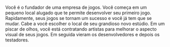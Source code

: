  Você é o fundador de uma empresa de jogos. Você começa em um pequeno local alugado que te permite desenvolver seu primeiro jogo. Rapidamente, seus jogos se tornam um sucesso e você já tem que se mudar. Cabe a você escolher o local de seu grandioso novo estúdio. Em um piscar de olhos, você está contratando artistas para melhorar o aspecto visual de seus jogos. Em seguida vieram os desenvolvedores e depois os testadores.

